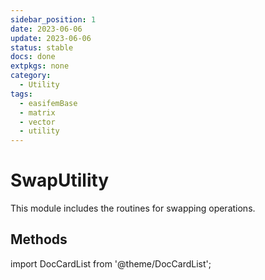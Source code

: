 ```yaml
---
sidebar_position: 1
date: 2023-06-06  
update: 2023-06-06  
status: stable
docs: done
extpkgs: none
category: 
  - Utility
tags:
  - easifemBase
  - matrix
  - vector
  - utility
---
```


# SwapUtility

This module includes the routines for swapping operations.

## Methods

import DocCardList from '@theme/DocCardList';

<DocCardList />
